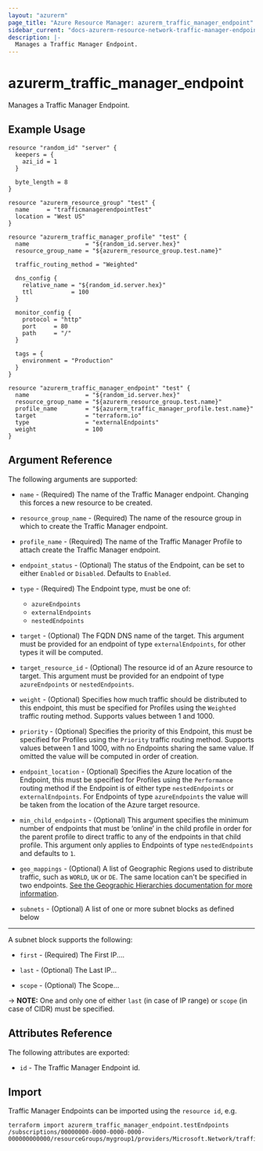 ```yaml
---
layout: "azurerm"
page_title: "Azure Resource Manager: azurerm_traffic_manager_endpoint"
sidebar_current: "docs-azurerm-resource-network-traffic-manager-endpoint"
description: |-
  Manages a Traffic Manager Endpoint.
---
```


# azurerm_traffic_manager_endpoint

Manages a Traffic Manager Endpoint.

## Example Usage

```hcl
resource "random_id" "server" {
  keepers = {
    azi_id = 1
  }

  byte_length = 8
}

resource "azurerm_resource_group" "test" {
  name     = "trafficmanagerendpointTest"
  location = "West US"
}

resource "azurerm_traffic_manager_profile" "test" {
  name                = "${random_id.server.hex}"
  resource_group_name = "${azurerm_resource_group.test.name}"

  traffic_routing_method = "Weighted"

  dns_config {
    relative_name = "${random_id.server.hex}"
    ttl           = 100
  }

  monitor_config {
    protocol = "http"
    port     = 80
    path     = "/"
  }

  tags = {
    environment = "Production"
  }
}

resource "azurerm_traffic_manager_endpoint" "test" {
  name                = "${random_id.server.hex}"
  resource_group_name = "${azurerm_resource_group.test.name}"
  profile_name        = "${azurerm_traffic_manager_profile.test.name}"
  target              = "terraform.io"
  type                = "externalEndpoints"
  weight              = 100
}
```

## Argument Reference

The following arguments are supported:

* `name` - (Required) The name of the Traffic Manager endpoint. Changing this forces a
    new resource to be created.

* `resource_group_name` - (Required) The name of the resource group in which to
    create the Traffic Manager endpoint.

* `profile_name` - (Required) The name of the Traffic Manager Profile to attach
    create the Traffic Manager endpoint.

* `endpoint_status` - (Optional) The status of the Endpoint, can be set to
    either `Enabled` or `Disabled`. Defaults to `Enabled`.

* `type` - (Required) The Endpoint type, must be one of:
    - `azureEndpoints`
    - `externalEndpoints`
    - `nestedEndpoints`

* `target` - (Optional) The FQDN DNS name of the target. This argument must be
    provided for an endpoint of type `externalEndpoints`, for other types it
    will be computed.

* `target_resource_id` - (Optional) The resource id of an Azure resource to
    target. This argument must be provided for an endpoint of type
    `azureEndpoints` or `nestedEndpoints`.

* `weight` - (Optional) Specifies how much traffic should be distributed to this
    endpoint, this must be specified for Profiles using the  `Weighted` traffic
    routing method. Supports values between 1 and 1000.

* `priority` - (Optional) Specifies the priority of this Endpoint, this must be
    specified for Profiles using the `Priority` traffic routing method. Supports
    values between 1 and 1000, with no Endpoints sharing the same value. If
    omitted the value will be computed in order of creation.

* `endpoint_location` - (Optional) Specifies the Azure location of the Endpoint,
    this must be specified for Profiles using the `Performance` routing method
    if the Endpoint is of either type `nestedEndpoints` or `externalEndpoints`.
    For Endpoints of type `azureEndpoints` the value will be taken from the
    location of the Azure target resource.

* `min_child_endpoints` - (Optional) This argument specifies the minimum number
    of endpoints that must be ‘online’ in the child profile in order for the
    parent profile to direct traffic to any of the endpoints in that child
    profile. This argument only applies to Endpoints of type `nestedEndpoints`
    and defaults to `1`.

* `geo_mappings` - (Optional) A list of Geographic Regions used to distribute traffic, such as `WORLD`, `UK` or `DE`. The same location can't be specified in two endpoints. [See the Geographic Hierarchies documentation for more information](https://docs.microsoft.com/en-us/rest/api/trafficmanager/geographichierarchies/getdefault).

* `subnets` - (Optional) A list of one or more subnet blocks as defined below

---

A subnet block supports the following:

* `first` - (Required) The First IP....

* `last` - (Optional) The Last IP...

* `scope` - (Optional) The Scope...

-> **NOTE:** One and only one of either `last` (in case of IP range) or `scope` (in case of CIDR) must be specified.

## Attributes Reference

The following attributes are exported:

* `id` - The Traffic Manager Endpoint id.

## Import

Traffic Manager Endpoints can be imported using the `resource id`, e.g.

```shell
terraform import azurerm_traffic_manager_endpoint.testEndpoints /subscriptions/00000000-0000-0000-0000-000000000000/resourceGroups/mygroup1/providers/Microsoft.Network/trafficManagerProfiles/mytrafficmanagerprofile1/azureEndpoints/mytrafficmanagerendpoint
```
